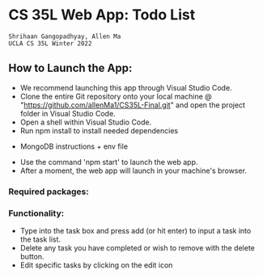 # CS 35L Web App: Todo List

    Shrihaan Gangopadhyay, Allen Ma
    UCLA CS 35L Winter 2022

## How to Launch the App:

- We recommend launching this app through Visual Studio Code.
- Clone the entire Git repository onto your local machine @ "https://github.com/allenMa1/CS35L-Final.git"
  and open the project folder in Visual Studio Code.
- Open a shell within Visual Studio Code.
- Run npm install to install needed dependencies
* MongoDB instructions + env file
- Use the command 'npm start' to launch the web app.
- After a moment, the web app will launch in your machine's browser.

### Required packages:


### Functionality:

- Type into the task box and press add (or hit enter) to input a task into the task list.
- Delete any task you have completed or wish to remove with the delete button.
- Edit specific tasks by clicking on the edit icon
